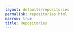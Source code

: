 ```yaml
---
layout: defaults/repositories
permalink: repositories.html
narrow: true
title: Repositories
---
```

